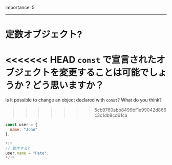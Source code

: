 importance: 5

---

# 定数オブジェクト?

<<<<<<< HEAD
`const` で宣言されたオブジェクトを変更することは可能でしょうか？どう思いますか？
=======
Is it possible to change an object declared with `const`? What do you think?
>>>>>>> 5cb9760abb8499bf1e99042d866c3c1db8cd61ca

```js
const user = {
  name: "John"
};

*!*
// 動作する?
user.name = "Pete";
*/!*
```
